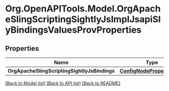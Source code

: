 # Org.OpenAPITools.Model.OrgApacheSlingScriptingSightlyJsImplJsapiSlyBindingsValuesProvProperties
## Properties

Name | Type | Description | Notes
------------ | ------------- | ------------- | -------------
**OrgApacheSlingScriptingSightlyJsBindings** | [**ConfigNodePropertyArray**](ConfigNodePropertyArray.md) |  | [optional] 

[[Back to Model list]](../README.md#documentation-for-models) [[Back to API list]](../README.md#documentation-for-api-endpoints) [[Back to README]](../README.md)

